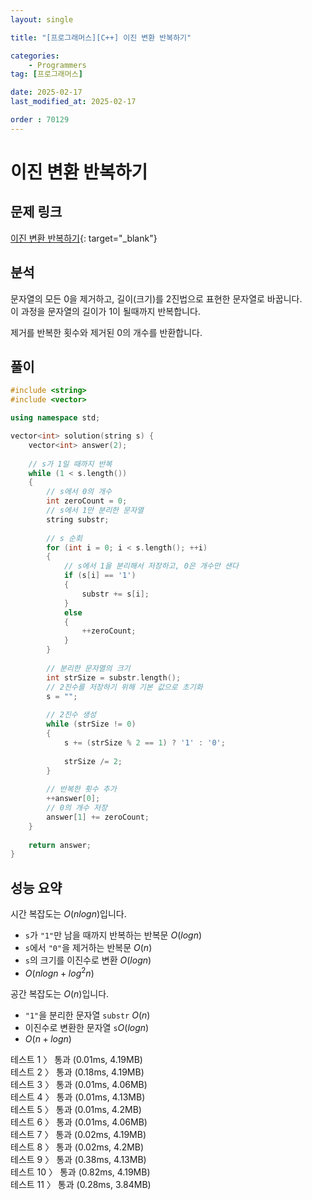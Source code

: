 ```yaml
---
layout: single

title: "[프로그래머스][C++] 이진 변환 반복하기"

categories:
    - Programmers
tag: [프로그래머스]

date: 2025-02-17
last_modified_at: 2025-02-17

order : 70129
---
```


# 이진 변환 반복하기

## 문제 링크

[이진 변환 반복하기](https://school.programmers.co.kr/learn/courses/30/lessons/70129){: target="_blank"}

## 분석

문자열의 모든 0을 제거하고, 길이(크기)를 2진법으로 표현한 문자열로 바꿉니다.  
이 과정을 문자열의 길이가 1이 될때까지 반복합니다.

제거를 반복한 횟수와 제거된 0의 개수를 반환합니다.

## 풀이

```cpp
#include <string>
#include <vector>

using namespace std;

vector<int> solution(string s) {
    vector<int> answer(2);
    
    // s가 1일 때까지 반복
    while (1 < s.length())
    {
        // s에서 0의 개수
        int zeroCount = 0;
        // s에서 1만 분리한 문자열
        string substr;
        
        // s 순회
        for (int i = 0; i < s.length(); ++i)
        {
            // s에서 1을 분리해서 저장하고, 0은 개수만 샌다
            if (s[i] == '1')
            {
                substr += s[i];
            }
            else
            {
                ++zeroCount;
            }
        }
        
        // 분리한 문자열의 크기
        int strSize = substr.length();
        // 2진수를 저장하기 위해 기본 값으로 초기화
        s = "";
        
        // 2진수 생성
        while (strSize != 0)
        {
            s += (strSize % 2 == 1) ? '1' : '0';
            
            strSize /= 2;
        }
        
        // 반복한 횟수 추가
        ++answer[0];
        // 0의 개수 저장
        answer[1] += zeroCount;
    }
    
    return answer;
}
```

## 성능 요약

시간 복잡도는 $O(n log n)$입니다.

- `s`가 `"1"`만 남을 때까지 반복하는 반복문 $O(log n)$
- `s`에서 `"0"`을 제거하는 반복문 $O(n)$
- `s`의 크기를 이진수로 변환 $O(log n)$
- $O(n log n + log^2 n)$

공간 복잡도는 $O(n)$입니다.

- `"1"`을 분리한 문자열 `substr` $O(n)$
- 이진수로 변환한 문자열 `s`$O(log n)$
- $O(n + log n)$

테스트 1 〉 통과 (0.01ms, 4.19MB)  
테스트 2 〉 통과 (0.18ms, 4.19MB)  
테스트 3 〉 통과 (0.01ms, 4.06MB)  
테스트 4 〉 통과 (0.01ms, 4.13MB)  
테스트 5 〉 통과 (0.01ms, 4.2MB)  
테스트 6 〉 통과 (0.01ms, 4.06MB)  
테스트 7 〉 통과 (0.02ms, 4.19MB)  
테스트 8 〉 통과 (0.02ms, 4.2MB)  
테스트 9 〉 통과 (0.38ms, 4.13MB)  
테스트 10 〉 통과 (0.82ms, 4.19MB)  
테스트 11 〉 통과 (0.28ms, 3.84MB)  